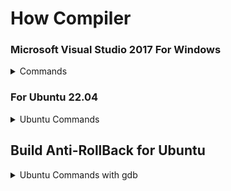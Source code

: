 # How Compiler
### Microsoft Visual Studio 2017 For Windows
<details>
<summary>Commands</summary>
  
```bash
git clone https://github.com/Microsoft/vcpkg
cd ./vcpkg
./bootstrap-vcpkg.bat
./vcpkg integrate install
./vcpkg install --triplet x64-windows boost-iostreams boost-asio boost-system boost-filesystem boost-variant boost-lockfree luajit libmariadb pugixml cryptopp fmt mpir
```
After go to folder open TibiaCore\compiler\vc17\theforgottenserver.vcxproj Wait for load all libs...
And copiler project!
</details>

### For Ubuntu 22.04
<details>
<summary>Ubuntu Commands</summary>
  
```bash
sudo apt install git cmake build-essential libluajit-5.1-dev libmariadb-dev-compat libboost-date-time-dev libboost-filesystem-dev libboost-system-dev libboost-iostreams-dev libpugixml-dev libgmp3-dev libcrypto++-dev libfmt-dev libjsoncpp-dev
cd compiler
mkdir build && cd build
cmake ..
make
```
</details>

## Build Anti-RollBack for Ubuntu
<details>
<summary> Ubuntu Commands with gdb</summary>
  
```
sudo apt-get install gdb
cd compiler
mkdir build && cd build
cmake -D CMAKE_BUILD_TYPE=RelWithDebInfo ..
make
```
</details>
